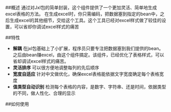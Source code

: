 ##概述
通过对Jxl包的简单封装，这个组件提供了一个更加灵活、简单地生成excel表格的方法。
在生成excel时，你只需编码，把数据塞到指定的bean中，之后生成excel的其他细节，交给这个工具。这个工具已经对excel样式做了较佳的设置，可以省却你调试excel样式的痛苦

##特性
- **解耦** 在jxl包基础上了小扩展，程序员只要专注把数据塞到我们提供的bean。之后由bean赚excel，由这个组件搞定。该组件，已经优化了表格样式，可以省却调试excel样式的痛苦。
- **灵活排序** 可以很方便地调整每列的先后顺序
- **宽度自适应** 针对中文做优化，确保excel表格能依据文字宽度确定每个表格宽度
- **值类型自动识别** 检测每个表格的内容，是数字、字符串、还是时间，依据类型的不同，做人性化、合理的显示

##如何使用